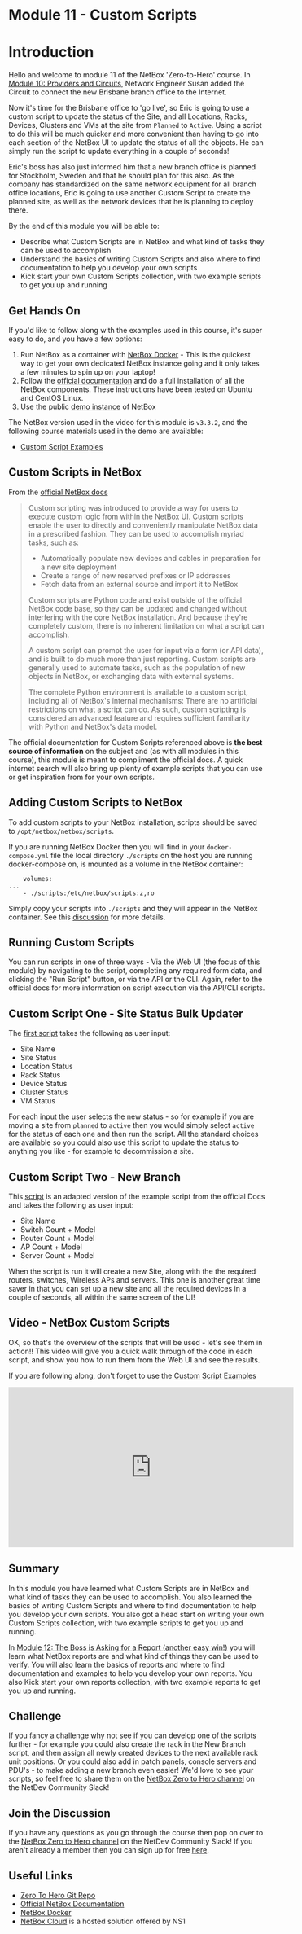 # Module 11 - Custom Scripts

# Introduction

Hello and welcome to module 11 of the NetBox 'Zero-to-Hero' course. In [Module 10: Providers and Circuits](../10-providers-and-circuits/10-providers-and-circuits.md), Network Engineer Susan added the Circuit to connect the new Brisbane branch office to the Internet. 

Now it's time for the Brisbane office to 'go live', so Eric is going to use a custom script to update the status of the Site, and all Locations, Racks, Devices, Clusters and VMs at the site from `Planned` to `Active`. Using a script to do this will be much quicker and more convenient than having to go into each section of the NetBox UI to update the status of all the objects. He can simply run the script to update everything in a couple of seconds!

Eric's boss has also just informed him that a new branch office is planned for Stockholm, Sweden and that he should plan for this also. As the company has standardized on the same network equipment for all branch office locations, Eric is going to use another Custom Script to create the planned site, as well as the network devices that he is planning to deploy there. 

By the end of this module you will be able to:
- Describe what Custom Scripts are in NetBox and what kind of tasks they can be used to accomplish
- Understand the basics of writing Custom Scripts and also where to find documentation to help you develop your own scripts
- Kick start your own Custom Scripts collection, with two example scripts to get you up and running

## Get Hands On
If you'd like to follow along with the examples used in this course, it's super easy to do, and you have a few options: 
1.  Run NetBox as a container with [NetBox Docker](https://github.com/netbox-community/netbox-docker) - This is the quickest way to get your own dedicated NetBox instance going and it only takes a few minutes to spin up on your laptop!
2.  Follow the [official documentation](https://docs.netbox.dev/en/stable/installation/) and do a full installation of all the NetBox components. These instructions have been tested on Ubuntu and CentOS Linux.
3.  Use the public [demo instance](https://demo.netbox.dev/) of NetBox

The NetBox version used in the video for this module is `v3.3.2`, and the following course materials used in the demo are available: 
- [Custom Script Examples](https://github.com/netbox-community/netbox-zero-to-hero/tree/main/custom_scripts) 

## Custom Scripts in NetBox
From the [official NetBox docs](https://docs.netbox.dev/en/stable/customization/custom-scripts/)
>Custom scripting was introduced to provide a way for users to execute custom logic from within the NetBox UI. Custom scripts enable the user to directly and conveniently manipulate NetBox data in a prescribed fashion. They can be used to accomplish myriad tasks, such as:
>
>- Automatically populate new devices and cables in preparation for a new site deployment
>- Create a range of new reserved prefixes or IP addresses
>- Fetch data from an external source and import it to NetBox
>
>Custom scripts are Python code and exist outside of the official NetBox code base, so they can be updated and changed without interfering with the core NetBox installation. And because they're completely custom, there is no inherent limitation on what a script can accomplish.
>
>A custom script can prompt the user for input via a form (or API data), and is built to do much more than just reporting. Custom scripts are generally used to automate tasks, such as the population of new objects in NetBox, or exchanging data with external systems.
>
>The complete Python environment is available to a custom script, including all of NetBox's internal mechanisms: There are no artificial restrictions on what a script can do. As such, custom scripting is considered an advanced feature and requires sufficient familiarity with Python and NetBox's data model.

The official documentation for Custom Scripts referenced above is **the best source of information** on the subject and (as with all modules in this course), this module is meant to compliment the official docs. A quick internet search will also bring up plenty of example scripts that you can use or get inspiration from for your own scripts. 

## Adding Custom Scripts to NetBox
To add custom scripts to your NetBox installation, scripts should be saved to `/opt/netbox/netbox/scripts`. 

If you are running NetBox Docker then you will find in your `docker-compose.yml` file the local directory `./scripts` on the host you are running docker-compose on, is mounted as a volume in the NetBox container: 

```
    volumes:
...
    - ./scripts:/etc/netbox/scripts:z,ro
```
Simply copy your scripts into `./scripts` and they will appear in the NetBox container. See this [discussion](https://github.com/netbox-community/netbox/discussions/6085) for more details. 

## Running Custom Scripts
You can run scripts in one of three ways - Via the Web UI (the focus of this module) by navigating to the script, completing any required form data, and clicking the "Run Script" button, or via the API or the CLI. Again, refer to the official docs for more information on script execution via the API/CLI scripts. 

## Custom Script One - Site Status Bulk Updater 
The [first script](https://github.com/netbox-community/netbox-zero-to-hero/tree/main/custom_scripts/SiteStatusBulkUpdater.py) takes the following as user input: 

- Site Name
- Site Status
- Location Status 
- Rack Status
- Device Status
- Cluster Status
- VM Status 

For each input the user selects the new status - so for example if you are moving a site from `planned` to `active` then you would simply select `active` for the status of each one and then run the script. All the standard choices are available so you could also use this script to update the status to anything you like - for example to decommission a site.

## Custom Script Two - New Branch 
This [script](https://github.com/netbox-community/netbox-zero-to-hero/tree/main/custom_scripts/NewBranchScript.py) is an adapted version of the example script from the official Docs and takes the following as user input: 

- Site Name
- Switch Count + Model
- Router Count + Model
- AP Count + Model
- Server Count + Model

When the script is run it will create a new Site, along with the the required routers, switches, Wireless APs and servers. This one is another great time saver in that you can set up a new site and all the required devices in a couple of seconds, all within the same screen of the UI!

## Video - NetBox Custom Scripts
OK, so that's the overview of the scripts that will be used - let's see them in action!! This video will give you a quick walk through of the code in each script, and show you how to run them from the Web UI and see the results. 

If you are following along, don't forget to use the [Custom Script Examples](https://github.com/netbox-community/netbox-zero-to-hero/tree/main/custom_scripts) 

<iframe width="560" height="315" src="https://www.youtube.com/embed/mBZ8HGVuZyE" title="YouTube video player" frameborder="0" allow="accelerometer; autoplay; clipboard-write; encrypted-media; gyroscope; picture-in-picture" allowfullscreen></iframe>

## Summary
In this module you have learned what Custom Scripts are in NetBox and what kind of tasks they can be used to accomplish. You also learned the basics of writing Custom Scripts and where to find documentation to help you develop your own scripts. You also got a head start on writing your own Custom Scripts collection, with two example scripts to get you up and running. 

In [Module 12: The Boss is Asking for a Report (another easy win!)](../12-the-boss-is-asking-for-a-report/12-the-boss-is-asking-for-a-report.md) you will learn what NetBox reports are and what kind of things they can be used to verify. You will also learn the basics of reports and where to find documentation and examples to help you develop your own reports. You also Kick start your own reports collection, with two example reports to get you up and running. 

## Challenge
If you fancy a challenge why not see if you can develop one of the scripts further - for example you could also create the rack in the New Branch script, and then assign all newly created devices to the next available rack unit positions. Or you could also add in patch panels, console servers and PDU's - to make adding a new branch even easier! We'd love to see your scripts, so feel free to share them on the [NetBox Zero to Hero channel](https://netdev-community.slack.com/archives/C0453L6565C) on the NetDev Community Slack!

## Join the Discussion
If you have any questions as you go through the course then pop on over to the [NetBox Zero to Hero channel](https://netdev-community.slack.com/archives/C0453L6565C) on the NetDev Community Slack! If you aren't already a member then you can sign up for free [here](https://netdev.chat/).

## Useful Links
- [Zero To Hero Git Repo](https://github.com/netbox-community/netbox-zero-to-hero)
- [Official NetBox Documentation](https://docs.netbox.dev/en/stable/)
- [NetBox Docker](https://github.com/netbox-community/netbox-docker)
- [NetBox Cloud](https://www.getnetbox.io/) is a hosted solution offered by NS1